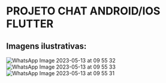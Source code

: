 # PROJETO CHAT ANDROID/IOS FLUTTER

## Imagens ilustrativas:


![WhatsApp Image 2023-05-13 at 09 55 32](https://github.com/MateusMaccos/chat_flutter/assets/75508372/498bb544-6e7f-4929-8624-9b9a5dd134dd)
![WhatsApp Image 2023-05-13 at 09 55 33](https://github.com/MateusMaccos/chat_flutter/assets/75508372/19a4b7ca-daa4-426e-939c-d012b8923318)
![WhatsApp Image 2023-05-13 at 09 55 31](https://github.com/MateusMaccos/chat_flutter/assets/75508372/07544483-7f8c-4ad0-b6e0-0973118c246f)

